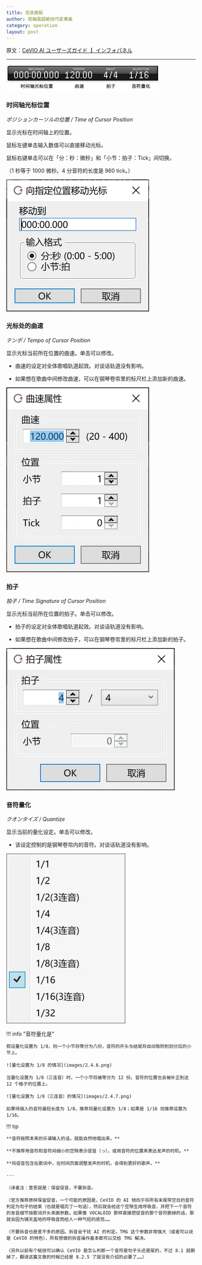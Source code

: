 ```yaml
---
title: 信息面板
author: 夜輪風超絶技巧変奏曲
category: operation
layout: post
---
```

原文：[CeVIO AI ユーザーズガイド ┃ インフォパネル](https://cevio.jp/guide/cevio_ai/operation/infopanel/)

---

![info panel](images/2.4.1.png)

### 时间轴光标位置

*ポジションカーソルの位置 / Time of Cursor Position*

显示光标在时间轴上的位置。

鼠标左键单击输入数值可以直接移动光标。

鼠标右键单击可以在「分：秒：微秒」和「小节：拍子：Tick」间切换。

（1 秒等于 1000 微秒。4 分音符的长度是 960 tick。）

![move to position](images/2.4.2.png)

### 光标处的曲速

*テンポ / Tempo of Cursor Position*

显示光标当前所在位置的曲速。单击可以修改。

* 曲速的设定对全体歌唱轨道起效。对谈话轨道没有影响。

* 如果想在歌曲中间修改曲速，可以在钢琴卷帘里的标尺栏上添加新的曲速。

![tempo](images/2.4.3.png)

### 拍子

*拍子 / Time Signature of Cursor Position*

显示光标当前所在位置的拍子。单击可以修改。

* 拍子的设定对全体歌唱轨道起效。对谈话轨道没有影响。

* 如果想在歌曲中间修改拍子，可以在钢琴卷帘里的标尺栏上添加新的拍子。

![time signature](images/2.4.4.png)

### 音符量化

*クオンタイズ / Quantize*

显示当前的量化设定。单击可以修改。

* 该设定控制的是钢琴卷帘内的音符。对谈话轨道没有影响。

![quantize](images/2.4.5.png)

!!! info "音符量化是"

    假设量化设置为 1/8，则一个小节将等分为八份，音符的开头与结尾将自动吸附到划分后的小节上。

    ![量化设置为 1/8 的情况](images/2.4.6.png)

    当量化设置为 1/8（三连音）时，一个小节将被等分为 12 份。音符的位置也会被补正到这 12 个格子的位置上。

    ![量化设置为 1/8（三连音）的情况](images/2.4.7.png)

    如果待插入的音符最短长度为 1/8，推荐将量化设置为 1/8；如果是 1/16 则推荐设置为 1/16。

!!! tip

    **音符按照本来的乐谱输入的话，就能自然地唱出来。**

    **不推荐用音符和音符间细小的空隙表示促音（っ），或用音符的位置来表达发声的时机。**

    **将促音包含在歌词中，在时间页面调整发声的时机，会得到更好的歌声。**

    ---

    （译者注：意思就是：保留促音，不要拆音。

    （官方推荐原样保留促音，一个可能的原因是，CeVIO 的 AI 倾向于将所有末尾带空白的音符判定为句子的结束（也就是唱完了一句话），然后就会给这个空隙生成呼吸音，并把下一个音符的发音细节按歌词开头来画参数。如果像 VOCALOID 那样直接把促音的那个音符删掉的话，那就会因为铺天盖地的呼吸音而给人一种气短的感觉……

    （不要拆音也是差不多的原因。拆音会干扰 AI 的判定。TMG 这个参数非常强大（或者可以说是 CeVIO 的特色），所有想做的拆音操作基本都可以交给 TMG 解决。

    （另外以前有个秘技可以确认 CeVIO 是怎么判断一个音符是句子头还是尾的，不过 8.1 就删掉了，翻译这篇文章的时候已经是 8.2.5 了就没有介绍的必要了……）
